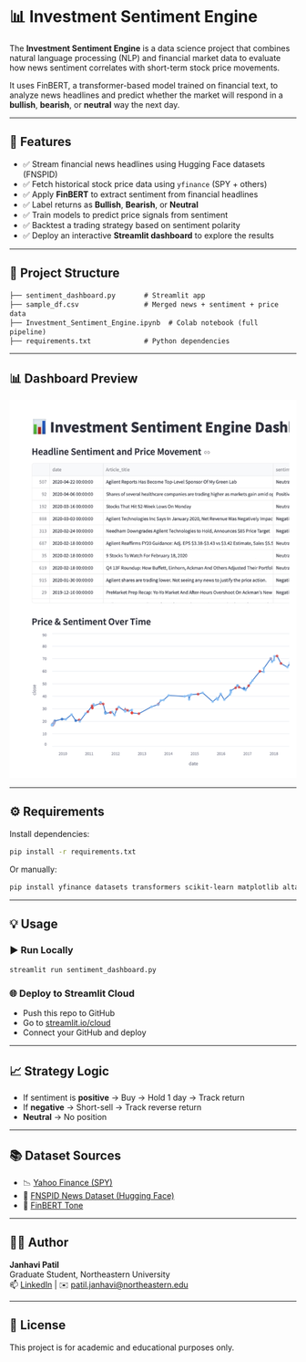 
# 📊 Investment Sentiment Engine

The **Investment Sentiment Engine** is a data science project that combines natural language processing (NLP) and financial market data to evaluate how news sentiment correlates with short-term stock price movements.

It uses FinBERT, a transformer-based model trained on financial text, to analyze news headlines and predict whether the market will respond in a **bullish**, **bearish**, or **neutral** way the next day.

---

## 🚀 Features

- ✅ Stream financial news headlines using Hugging Face datasets (FNSPID)
- ✅ Fetch historical stock price data using `yfinance` (SPY + others)
- ✅ Apply **FinBERT** to extract sentiment from financial headlines
- ✅ Label returns as **Bullish**, **Bearish**, or **Neutral**
- ✅ Train models to predict price signals from sentiment
- ✅ Backtest a trading strategy based on sentiment polarity
- ✅ Deploy an interactive **Streamlit dashboard** to explore the results

---

## 📁 Project Structure

```
├── sentiment_dashboard.py       # Streamlit app
├── sample_df.csv                # Merged news + sentiment + price data
├── Investment_Sentiment_Engine.ipynb  # Colab notebook (full pipeline)
├── requirements.txt             # Python dependencies
```

---

## 📊 Dashboard Preview

<img src="Images/Dashboard.png" width="800"/>

---

## ⚙️ Requirements

Install dependencies:

```bash
pip install -r requirements.txt
```

Or manually:

```bash
pip install yfinance datasets transformers scikit-learn matplotlib altair streamlit
```

---

## 💡 Usage

### ▶️ Run Locally
```bash
streamlit run sentiment_dashboard.py
```

### 🌐 Deploy to Streamlit Cloud
- Push this repo to GitHub
- Go to [streamlit.io/cloud](https://streamlit.io/cloud)
- Connect your GitHub and deploy

---

## 📈 Strategy Logic

- If sentiment is **positive** → Buy → Hold 1 day → Track return
- If **negative** → Short-sell → Track reverse return
- **Neutral** → No position

---

## 📚 Dataset Sources

- 📉 [Yahoo Finance (SPY)](https://finance.yahoo.com/quote/SPY)
- 📰 [FNSPID News Dataset (Hugging Face)](https://huggingface.co/datasets/Zihan1004/FNSPID)
- 🧠 [FinBERT Tone](https://huggingface.co/yiyanghkust/finbert-tone)

---

## 👩‍💻 Author

**Janhavi Patil**  
Graduate Student, Northeastern University  
📫 [LinkedIn](https://linkedin.com/in/janhavipatil) | ✉️ patil.janhavi@northeastern.edu

---

## 📌 License

This project is for academic and educational purposes only.
